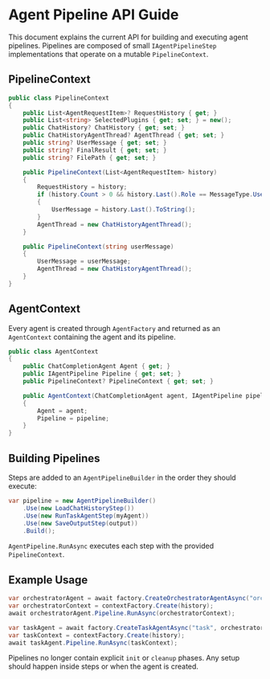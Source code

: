# Agent Pipeline API Guide

This document explains the current API for building and executing agent pipelines. Pipelines are composed of small `IAgentPipelineStep` implementations that operate on a mutable `PipelineContext`.

## PipelineContext

```csharp
public class PipelineContext
{
    public List<AgentRequestItem>? RequestHistory { get; }
    public List<string> SelectedPlugins { get; set; } = new();
    public ChatHistory? ChatHistory { get; set; }
    public ChatHistoryAgentThread? AgentThread { get; set; }
    public string? UserMessage { get; set; }
    public string? FinalResult { get; set; }
    public string? FilePath { get; set; }

    public PipelineContext(List<AgentRequestItem> history)
    {
        RequestHistory = history;
        if (history.Count > 0 && history.Last().Role == MessageType.User)
        {
            UserMessage = history.Last().ToString();
        }
        AgentThread = new ChatHistoryAgentThread();
    }

    public PipelineContext(string userMessage)
    {
        UserMessage = userMessage;
        AgentThread = new ChatHistoryAgentThread();
    }
}
```

## AgentContext

Every agent is created through `AgentFactory` and returned as an `AgentContext` containing the agent and its pipeline.

```csharp
public class AgentContext
{
    public ChatCompletionAgent Agent { get; }
    public IAgentPipeline Pipeline { get; set; }
    public PipelineContext? PipelineContext { get; set; }

    public AgentContext(ChatCompletionAgent agent, IAgentPipeline pipeline)
    {
        Agent = agent;
        Pipeline = pipeline;
    }
}
```

## Building Pipelines

Steps are added to an `AgentPipelineBuilder` in the order they should execute:

```csharp
var pipeline = new AgentPipelineBuilder()
    .Use(new LoadChatHistoryStep())
    .Use(new RunTaskAgentStep(myAgent))
    .Use(new SaveOutputStep(output))
    .Build();
```

`AgentPipeline.RunAsync` executes each step with the provided `PipelineContext`.

## Example Usage

```csharp
var orchestratorAgent = await factory.CreateOrchestratorAgentAsync("orchestrator");
var orchestratorContext = contextFactory.Create(history);
await orchestratorAgent.Pipeline.RunAsync(orchestratorContext);

var taskAgent = await factory.CreateTaskAgentAsync("task", orchestratorContext.SelectedPlugins);
var taskContext = contextFactory.Create(history);
await taskAgent.Pipeline.RunAsync(taskContext);
```

Pipelines no longer contain explicit `init` or `cleanup` phases. Any setup should happen inside steps or when the agent is created.
